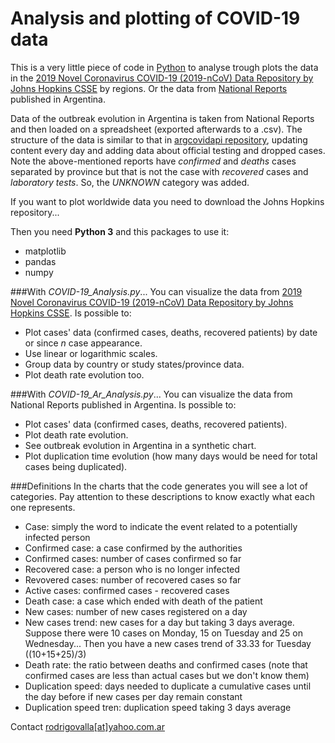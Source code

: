 # Analysis and plotting of COVID-19 data

This is a very little piece of code in [Python](https://www.python.org) to analyse trough plots
the data in the [2019 Novel Coronavirus COVID-19 (2019-nCoV) Data Repository by Johns
Hopkins CSSE](https://github.com/CSSEGISandData/COVID-19) by regions. Or the data from [National
Reports](https://www.argentina.gob.ar/coronavirus/informe-diario) published in Argentina.

Data of the outbreak evolution in Argentina is taken from National Reports and then loaded on 
a spreadsheet (exported afterwards to a .csv). The structure of the data is similar to that
in [argcovidapi repository](https://github.com/mariano22/argcovidapi), updating content every
day and adding data about official testing and dropped cases. Note the above-mentioned reports have *confirmed*
and *deaths* cases separated by province but that is not the case with *recovered* cases and
*laboratory tests*. So, the *UNKNOWN* category was added.

If you want to plot worldwide data you need to download the Johns Hopkins repository...</br>

Then you need **Python 3** and this packages to use it:
- matplotlib
- pandas
- numpy

###With *COVID-19_Analysis.py*...
You can visualize the data from [2019 Novel Coronavirus COVID-19 (2019-nCoV) Data Repository by Johns
Hopkins CSSE](https://github.com/CSSEGISandData/COVID-19). Is possible to:
- Plot cases' data (confirmed cases, deaths, recovered patients) by date or
since _n_ case appearance.
- Use linear or logarithmic scales.
- Group data by country or study states/province data.
- Plot death rate evolution too.

###With *COVID-19_Ar_Analysis.py*...
You can visualize the data from National Reports published in Argentina. Is possible to:
- Plot cases' data (confirmed cases, deaths, recovered patients).
- Plot death rate evolution.
- See outbreak evolution in Argentina in a synthetic chart.
- Plot duplication time evolution (how many days would be need for total cases being duplicated).

###Definitions
In the charts that the code generates you will see a lot of categories. Pay attention to these descriptions
to know exactly what each one represents.
- Case: simply the word to indicate the event related to a potentially infected person
- Confirmed case: a case confirmed by the authorities
- Confirmed cases: number of cases confirmed so far
- Recovered case: a person who is no longer infected
- Revovered cases: number of recovered cases so far
- Active cases: confirmed cases - recovered cases
- Death case: a case which ended with death of the patient
- New cases: number of new cases registered on a day
- New cases trend: new cases for a day but taking 3 days average. Suppose there were 10 cases on Monday, 15 on
Tuesday and 25 on Wednesday... Then you have a new cases trend of 33.33 for Tuesday ((10+15+25)/3)
- Death rate: the ratio between deaths and confirmed cases (note that confirmed cases are less than actual cases
but we don't know them)
- Duplication speed: days needed to duplicate a cumulative cases until the day before if new cases per day remain constant
- Duplication speed tren: duplication speed taking 3 days average
 

Contact [rodrigovalla[at]yahoo.com.ar](mailto:rodrigovalla@yahoo.com.ar)